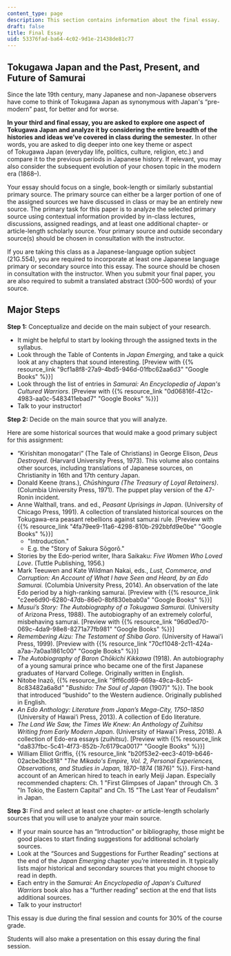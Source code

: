 ```yaml
---
content_type: page
description: This section contains information about the final essay.
draft: false
title: Final Essay
uid: 53376fad-ba64-4c02-9d1e-21438de81c77
---
```

## Tokugawa Japan and the Past, Present, and Future of Samurai

Since the late 19th century, many Japanese and non-Japanese observers have come to think of Tokugawa Japan as synonymous with Japan's “pre-modern” past, for better and for worse. 

**In your third and final essay, you are asked to explore one aspect of Tokugawa Japan and analyze it by considering the entire breadth of the histories and ideas we’ve covered in class during the semester.** In other words, you are asked to dig deeper into one key theme or aspect of Tokugawa Japan (everyday life, politics, culture, religion, etc.) and compare it to the previous periods in Japanese history. If relevant, you may also consider the subsequent evolution of your chosen topic in the modern era (1868–).

Your essay should focus on a single, book-length or similarly substantial primary source. The primary source can either be a larger portion of one of the assigned sources we have discussed in class or may be an entirely new source. The primary task for this paper is to analyze the selected primary source using contextual information provided by in-class lectures, discussions, assigned readings, and at least one additional chapter- or article-length scholarly source. Your primary source and outside secondary source(s) should be chosen in consultation with the instructor.

If you are taking this class as a Japanese-language option subject (21G.554), you are required to incorporate at least one Japanese language primary or secondary source into this essay. The source should be chosen in consultation with the instructor. When you submit your final paper, you are also required to submit a translated abstract (300–500 words) of your source.

## Major Steps

**Step 1:** Conceptualize and decide on the main subject of your research.

- It might be helpful to start by looking through the assigned texts in the syllabus. 
- Look through the Table of Contents in *Japan Emerging,* and take a quick look at any chapters that sound interesting. \[Preview with {{% resource_link "9cf1a8f8-27a9-4bd5-946d-01fbc62aa6d3" "Google Books" %}}\]
- Look through the list of entries in *Samurai: An Encyclopedia of Japan's Cultured Warriors*. \[Preview with {{% resource_link "0d06816f-412c-4983-aa0c-5483411ebad7" "Google Books" %}}\]
- Talk to your instructor!

**Step 2:** Decide on the main source that you will analyze.

Here are some historical sources that would make a good primary subject for this assignment:

- “Kirishitan monogatari” (The Tale of Christians) in George Elison, *Deus Destroyed*. (Harvard University Press, 1973). This volume also contains other sources, including translations of Japanese sources, on Christianity in 16th and 17th century Japan. 
- Donald Keene (trans.), *Chūshingura (The Treasury of Loyal Retainers)*. (Columbia University Press, 1971). The puppet play version of the 47-Ronin incident.
- Anne Walthall, trans. and ed., *Peasant Uprisings in Japan*. (University of Chicago Press, 1991). A collection of translated historical sources on the Tokugawa-era peasant rebellions against samurai rule. \[Preview with {{% resource_link "4fa79ee9-11a6-4298-810b-292bbfd9e0be" "Google Books" %}}\] 
    - "Introduction."
    - E.g. the "Story of Sakura Sōgorō."
- Stories by the Edo-period writer, Ihara Saikaku: *Five Women Who Loved Love*. (Tuttle Publishing, 1956.)
- Mark Teeuwen and Kate Wildman Nakai, eds., *Lust, Commerce, and Corruption: An Account of What I have Seen and Heard, by an Edo Samurai.* (Columbia University Press, 2014). An observation of the late Edo period by a high-ranking samurai. \[Preview with {{% resource_link "c2ee6d90-6280-47db-86e0-8bf830ebab0a" "Google Books" %}}\] 
- *Musui’s Story: The Autobiography of a Tokugawa Samurai.* (University of Arizona Press, 1988). The autobiography of an extremely colorful, misbehaving samurai. \[Preview with {{% resource_link "96d0ed70-069c-4da9-98e8-8271a77fb981" "Google Books" %}}\]
- *Remembering Aizu: The Testament of Shiba Goro*. (University of Hawai’i Press, 1999). \[Preview with {{% resource_link "70cf1048-2c11-424a-a7aa-7a0aa1861c00" "Google Books" %}}\]
- *The Autobiography of Baron Chōkichi Kikkawa* (1918). An autobiography of a young samurai prince who became one of the first Japanese graduates of Harvard College. Originally written in English.
- Nitobe Inazō, {{% resource_link "9ff6cd69-669a-49ca-8cb5-8c83482a6a8d" "*Bushido: The Soul of Japan* (1907)" %}}. The book that introduced “bushido” to the Western audience. Originally published in English. 
- *An Edo Anthology: Literature from Japan’s Mega-City, 1750–1850* (University of Hawai’i Press, 2013). A collection of Edo literature.
- *The Land We Saw, the Times We Knew: An Anthology of Zuihitsu Writing from Early Modern Japan*. (University of Hawai'i Press, 2018). A collection of Edo-era essays (*zuihitsu*). \[Preview with {{% resource_link "da837fbc-5c41-4f73-852b-7c6179ca0017" "Google Books" %}}\]
- William Elliot Griffis, {{% resource_link "b20f53e2-eec3-4019-b646-02acbe3bc818" "*The Mikado's Empire, Vol. 2, Personal Experiences, Observations, and Studies in Japan, 1870–1874* (1876)" %}}. First-hand account of an American hired to teach in early Meiji Japan. Especially recommended chapters: Ch. 1 "First Glimpses of Japan" through Ch. 3 "In Tokio, the Eastern Capital" and Ch. 15 "The Last Year of Feudalism" in Japan. 

**Step 3:** Find and select at least one chapter- or article-length scholarly sources that you will use to analyze your main source.

- If your main source has an “Introduction” or bibliography, those might be good places to start finding suggestions for additional scholarly sources.
- Look at the “Sources and Suggestions for Further Reading” sections at the end of the *Japan Emerging* chapter you’re interested in. It typically lists major historical and secondary sources that you might choose to read in depth.
- Each entry in the *Samurai: An Encyclopedia of Japan's Cultured Warriors* book also has a “further reading” section at the end that lists additional sources.
- Talk to your instructor! 

This essay is due during the final session and counts for 30% of the course grade. 

Students will also make a presentation on this essay during the final session.